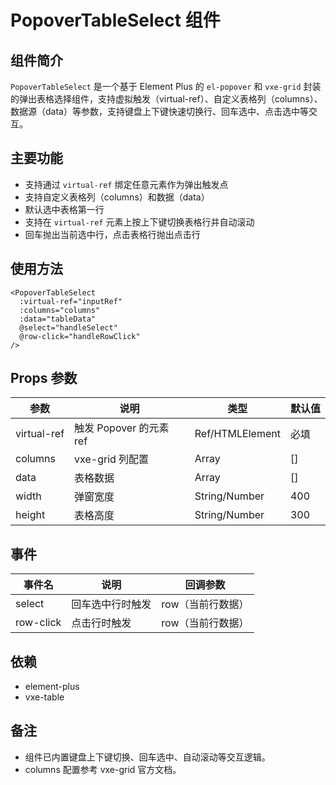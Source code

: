 # PopoverTableSelect 组件

## 组件简介

`PopoverTableSelect` 是一个基于 Element Plus 的 `el-popover` 和 `vxe-grid` 封装的弹出表格选择组件，支持虚拟触发（virtual-ref）、自定义表格列（columns）、数据源（data）等参数，支持键盘上下键快速切换行、回车选中、点击选中等交互。

## 主要功能
- 支持通过 `virtual-ref` 绑定任意元素作为弹出触发点
- 支持自定义表格列（columns）和数据（data）
- 默认选中表格第一行
- 支持在 `virtual-ref` 元素上按上下键切换表格行并自动滚动
- 回车抛出当前选中行，点击表格行抛出点击行

## 使用方法
```vue
<PopoverTableSelect
  :virtual-ref="inputRef"
  :columns="columns"
  :data="tableData"
  @select="handleSelect"
  @row-click="handleRowClick"
/>
```

## Props 参数
| 参数         | 说明                       | 类型            | 默认值   |
| ------------ | -------------------------- | --------------- | -------- |
| virtual-ref  | 触发 Popover 的元素 ref    | Ref/HTMLElement | 必填     |
| columns      | vxe-grid 列配置           | Array           | []       |
| data         | 表格数据                   | Array           | []       |
| width        | 弹窗宽度                   | String/Number   | 400      |
| height       | 表格高度                   | String/Number   | 300      |

## 事件
| 事件名      | 说明                 | 回调参数         |
| ----------- | -------------------- | ---------------- |
| select      | 回车选中行时触发     | row（当前行数据）|
| row-click   | 点击行时触发         | row（当前行数据）|

## 依赖
- element-plus
- vxe-table

## 备注
- 组件已内置键盘上下键切换、回车选中、自动滚动等交互逻辑。
- columns 配置参考 vxe-grid 官方文档。 
